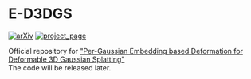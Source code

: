 #  E-D3DGS

[![arXiv](https://img.shields.io/badge/arXiv-2310.13356-006600)]() 
[![project_page](https://img.shields.io/badge/project_page-68BC71)](https://jeongminb.github.io/e-d3dgs/)

Official repository for <a href="">"Per-Gaussian Embedding based Deformation for Deformable 3D Gaussian Splatting"</a><br>
The code will be released later.

